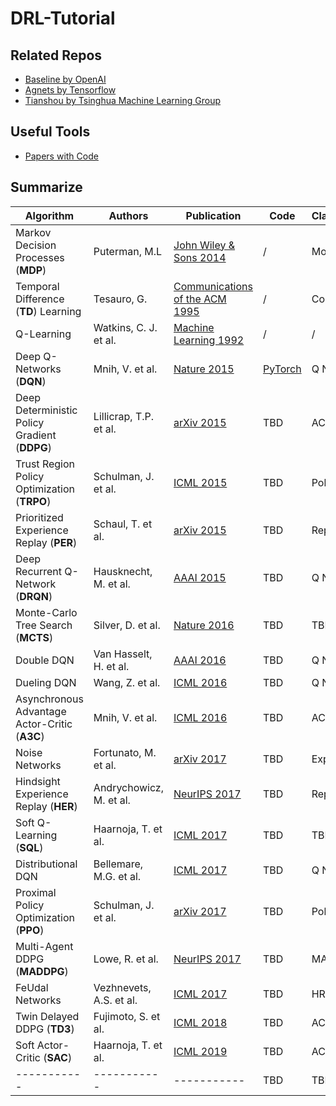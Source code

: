 # DRL-Tutorial

## Related Repos

- [Baseline by OpenAI](https://github.com/openai/baselines)
- [Agnets by Tensorflow](https://github.com/tensorflow/agents)
- [Tianshou by Tsinghua Machine Learning Group](https://github.com/thu-ml/tianshou)

## Useful Tools

- [Papers with Code](https://paperswithcode.com)

## Summarize

|  Algorithm  | Authors     | Publication | Code        | Classification | Features    | Detailed    |
| ----------- | ----------- | ----------- | ----------- | ----------- | ----------- | ----------- |
| Markov Decision Processes (**MDP**) | Puterman, M.L | [John Wiley & Sons 2014](https://books.google.com/books?hl=en-US&lr=&id=VvBjBAAAQBAJ&oi=fnd&pg=PT9&dq=Markov+Decision+Processes&ots=rsmvsLTYSG&sig=GucJYD_6IcYn7obLDce9kSZJWvo&redir_esc=y&gl=US#v=onepage&q=Markov%20Decision%20Processes&f=false) | / | Model | / | TBD | 
| Temporal Difference (**TD**) Learning | Tesauro, G. | [Communications of the ACM 1995](https://dl.acm.org/doi/abs/10.1145/203330.203343) | / | Cornerstone | TBD | TBD |
| Q-Learning | Watkins, C. J. et al. | [Machine Learning 1992](https://link.springer.com/article/10.1007/BF00992698) | / | / | Q Table | TBD |
| Deep Q-Networks (**DQN**) | Mnih, V. et al. | [Nature 2015](https://www.nature.com/articles/nature14236) | [PyTorch](https://github.com/gordicaleksa/pytorch-learn-reinforcement-learning) | Q Networks | Deep network + Q-learning | TBD |
| Deep Deterministic Policy Gradient (**DDPG**) | Lillicrap, T.P. et al. | [arXiv 2015](https://arxiv.org/abs/1509.02971) | TBD | AC | Continuous control | TBD |
| Trust Region Policy Optimization (**TRPO**) | Schulman, J. et al. | [ICML 2015](https://proceedings.mlr.press/v37/schulman15.html) | TBD | Policy | TBD | TBD |
| Prioritized Experience Replay (**PER**) | Schaul, T. et al. | [arXiv 2015](https://arxiv.org/abs/1511.05952) | TBD | Replay | TBD | TBD |
| Deep Recurrent Q-Network (**DRQN**) | Hausknecht, M. et al. | [AAAI 2015](https://www.aaai.org/ocs/index.php/FSS/FSS15/paper/viewPaper/11673) | TBD | Q Networks | TBD | TBD |
| Monte-Carlo Tree Search (**MCTS**) | Silver, D. et al. | [Nature 2016](https://www.nature.com/articles/nature16961%7D) | TBD | TBD | TBD | TBD |
| Double DQN | Van Hasselt, H. et al. | [AAAI 2016](https://ojs.aaai.org/index.php/AAAI/article/view/10295) | TBD | Q Networks | TBD | TBD |
| Dueling DQN | Wang, Z. et al. | [ICML 2016](http://proceedings.mlr.press/v48/wangf16.html) | TBD | Q Networks | TBD | TBD |
| Asynchronous Advantage Actor-Critic (**A3C**) | Mnih, V. et al. | [ICML 2016](http://proceedings.mlr.press/v48/mniha16.html?ref=https://githubhelp.com) | TBD | AC | TBD | TBD |
| Noise Networks | Fortunato, M. et al. | [arXiv 2017](https://arxiv.org/abs/1706.10295) | TBD | Exploration | TBD | TBD |
| Hindsight Experience Replay (**HER**) | Andrychowicz, M. et al. | [NeurIPS 2017](https://proceedings.neurips.cc/paper/2017/hash/453fadbd8a1a3af50a9df4df899537b5-Abstract.html) | TBD | Replay | TBD | TBD |
| Soft Q-Learning (**SQL**) | Haarnoja, T. et al. | [ICML 2017](http://proceedings.mlr.press/v70/haarnoja17a.html?ref=https://githubhelp.com) | TBD | TBD | TBD | TBD |
| Distributional DQN | Bellemare, M.G. et al. | [ICML 2017](https://proceedings.mlr.press/v70/bellemare17a.html) | TBD | Q Networks | TBD | TBD |
| Proximal Policy Optimization (**PPO**) | Schulman, J. et al. | [arXiv 2017](https://arxiv.org/abs/1707.06347) | TBD | Policy | TBD | TBD |
| Multi-Agent DDPG (**MADDPG**) | Lowe, R. et al. | [NeurIPS 2017](https://proceedings.neurips.cc/paper/2017/hash/68a9750337a418a86fe06c1991a1d64c-Abstract.html) | TBD | MADRL | TBD | TBD |
| FeUdal Networks | Vezhnevets, A.S. et al. | [ICML 2017](http://proceedings.mlr.press/v70/vezhnevets17a.html) | TBD | HRL | TBD | TBD |
| Twin Delayed DDPG (**TD3**) | Fujimoto, S. et al. | [ICML 2018](https://proceedings.mlr.press/v80/fujimoto18a.html) | TBD | AC | TBD | TBD |
| Soft Actor-Critic (**SAC**) | Haarnoja, T. et al. | [ICML 2019](https://proceedings.mlr.press/v80/haarnoja18b) | TBD | AC | TBD | TBD |
| ----------- | ----------- | ----------- | TBD | TBD | TBD | TBD |
